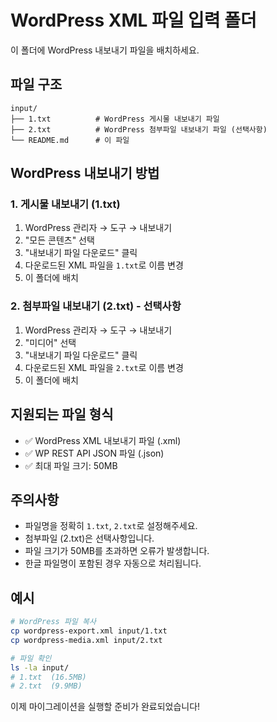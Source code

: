 # WordPress XML 파일 입력 폴더

이 폴더에 WordPress 내보내기 파일을 배치하세요.

## 파일 구조

```
input/
├── 1.txt          # WordPress 게시물 내보내기 파일
├── 2.txt          # WordPress 첨부파일 내보내기 파일 (선택사항)
└── README.md      # 이 파일
```

## WordPress 내보내기 방법

### 1. 게시물 내보내기 (1.txt)
1. WordPress 관리자 → 도구 → 내보내기
2. "모든 콘텐츠" 선택
3. "내보내기 파일 다운로드" 클릭
4. 다운로드된 XML 파일을 `1.txt`로 이름 변경
5. 이 폴더에 배치

### 2. 첨부파일 내보내기 (2.txt) - 선택사항
1. WordPress 관리자 → 도구 → 내보내기
2. "미디어" 선택
3. "내보내기 파일 다운로드" 클릭
4. 다운로드된 XML 파일을 `2.txt`로 이름 변경
5. 이 폴더에 배치

## 지원되는 파일 형식

- ✅ WordPress XML 내보내기 파일 (.xml)
- ✅ WP REST API JSON 파일 (.json)
- ✅ 최대 파일 크기: 50MB

## 주의사항

- 파일명을 정확히 `1.txt`, `2.txt`로 설정해주세요.
- 첨부파일 (2.txt)은 선택사항입니다.
- 파일 크기가 50MB를 초과하면 오류가 발생합니다.
- 한글 파일명이 포함된 경우 자동으로 처리됩니다.

## 예시

```bash
# WordPress 파일 복사
cp wordpress-export.xml input/1.txt
cp wordpress-media.xml input/2.txt

# 파일 확인
ls -la input/
# 1.txt  (16.5MB)
# 2.txt  (9.9MB)
```

이제 마이그레이션을 실행할 준비가 완료되었습니다! 